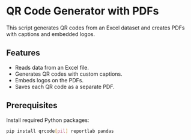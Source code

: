 # QR Code Generator with PDFs

This script generates QR codes from an Excel dataset and creates PDFs with captions and embedded logos.

## Features
- Reads data from an Excel file.
- Generates QR codes with custom captions.
- Embeds logos on the PDFs.
- Saves each QR code as a separate PDF.

## Prerequisites
Install required Python packages:
```bash
pip install qrcode[pil] reportlab pandas
